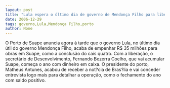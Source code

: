 ```yaml
---
layout: post
title: "Lula espera o último dia de governo de Mendonça Filho para liberar R$ 35 milhões para Porto de Suape"
date: 2006-12-29
tags: governo,Lula,Mendonça Filho,porto
author: None
---
```

O Porto de Suape anuncia agora à tarde que o governo Lula, no último dia útil do governo Mendonça Filho, acaba de empenhar R$ 35 milhões para obras em Suape, como a conclusão do cais quatro. 
Com a liberação, o secretário de Desenvolvimento, Fernando Bezerra Coelho, que vai acumular Suape, começa o ano com dinheiro em caixa.
O presidente do porto, Matheus Antunes, acabou de receber a not?cia de Bras?lia e vai conceder entrevista logo mais para detalhar a operação, como o fechamento do ano com saldo positivo. 